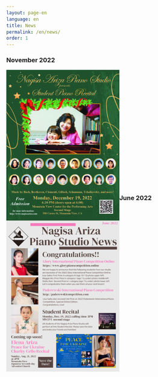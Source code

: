 ```yaml
---
layout: page-en
language: en
title: News
permalink: /en/news/
order: 1
---
```


<h3>November 2022</h3>
<a href="../../news/Student Piano Recital 2022 poster no name small.jpeg">
<img class="float-left" src="/news/Student Piano Recital 2022 poster no name small.jpeg" alt="" width="300px" style="float:left;">
</a>

<br><br><br><br>
<br><br><br><br>
<br><br><br><br>
<br><br><br><br>
<br><br>

<h3>June 2022</h3>
<a href="../../news/news-2022-june-e.pdf">
<img class="float-left" src="/news/news-2022-june-e.pdf" alt="" width="300px" style="float:left;">
</a>
